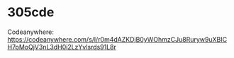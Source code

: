 # 305cde

Codeanywhere:
https://codeanywhere.com/s/l/r0m4dAZKDjB0yWOhmzCJu8Ruryw9uXBICH7pMoQjV3nL3dH0i2LzYvlsrds91L8r

